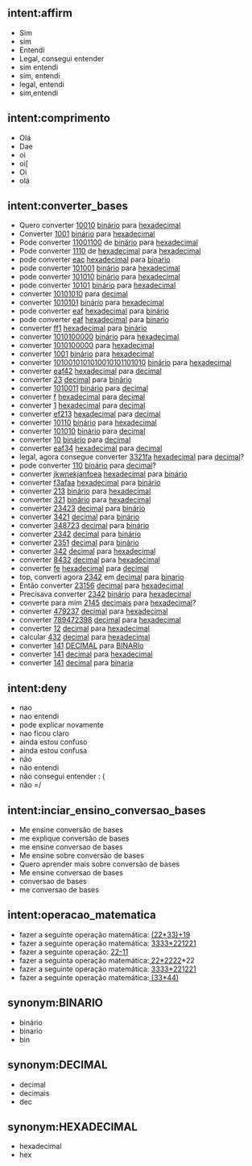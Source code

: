 ## intent:affirm
- Sim
- sim
- Entendi
- Legal, consegui entender
- sim entendi
- sim, entendi
- legal, entendi
- sim,entendi

## intent:comprimento
- Olá
- Dae
- oi
- oi[
- Oi
- olá

## intent:converter_bases
- Quero converter [10010](valor) [binário](base_valor:BINARIO) para [hexadecimal](base_para_converter:HEXADECIMAL)
- Converter [1001](valor) [binário](base_valor:BINARIO) para [hexadecimal](base_para_converter:HEXADECIMAL)
- Pode converter [11001100](valor) de [binário](base_valor:BINARIO) para [hexadecimal](base_para_converter:HEXADECIMAL)
- Pode converter [1110](valor) de [hexadecimal](base_valor:HEXADECIMAL) para [hexadecimal](base_para_converter:HEXADECIMAL)
- pode converter [eac](valor) [hexadecimal](base_valor:HEXADECIMAL) para [binario](base_para_converter:BINARIO)
- pode converter [101001](valor) [binário](base_valor:BINARIO) para [hexadecimal](base_para_converter:HEXADECIMAL)
- pode converter [101010](valor) [binário](base_valor:BINARIO) para [hexadecimal](base_para_converter:HEXADECIMAL)
- pode converter [10101](valor) [binário](base_valor:BINARIO) para [hexadecimal](base_para_converter:HEXADECIMAL)
- converter [10101010](valor) para [decimal](base_para_converter:DECIMAL)
- converter [1010101](valor) [binário](base_valor:BINARIO) para [hexadecimal](base_para_converter:HEXADECIMAL)
- pode converter [eaf](valor) [hexadecimal](base_valor:HEXADECIMAL) para [binário](base_para_converter:BINARIO)
- pode converter [eaf](valor) [hexadecimal](base_valor:HEXADECIMAL) para [binario](base_para_converter:BINARIO)
- converter [ff1](valor) [hexadecimal](base_valor:HEXADECIMAL) para [binário](base_para_converter:BINARIO)
- converter [1010100000](valor) [binário](base_valor:BINARIO) para [hexadecimal](base_para_converter:HEXADECIMAL)
- converter [1010100000](valor) para [hexadecimal](base_para_converter:HEXADECIMAL)
- converter [1001](valor) [binário](base_valor:BINARIO) para [hexadecimal](base_para_converter:HEXADECIMAL)
- converter [1010010101010010101101010](valor) [binário](base_valor:BINARIO) para [hexadecimal](base_para_converter:HEXADECIMAL)
- converter [eaf42](valor)  [hexadecimal](base_valor:HEXADECIMAL) para [decimal](base_para_converter:DECIMAL)
- converter [23](valor) [decimal](base_valor:DECIMAL) para [binário](base_para_converter:BINARIO)
- converter [1010011](valor) [binário](base_valor:BINARIO) para [decimal](base_para_converter:DECIMAL)
- converter [f](valor) [hexadecimal](base_valor:HEXADECIMAL) para [decimal](base_para_converter:DECIMAL)
- converter [1](valor) [hexadecimal](base_valor:HEXADECIMAL) para [decimal](base_para_converter:DECIMAL)
- converter [ef213](valor) [hexadecimal](base_valor:HEXADECIMAL) para [decimal](base_para_converter:DECIMAL)
- converter [10110](valor) [binário](base_valor:BINARIO) para [hexadecimal](base_para_converter:HEXADECIMAL)
- converter [101010](valor) [binário](base_valor:BINARIO) para [decimal](base_para_converter:DECIMAL)
- converter [10](valor) [binário](base_valor:BINARIO) para [decimal](base_para_converter:DECIMAL)
- converter [eaf34](valor) [hexadecimal](base_valor:HEXADECIMAL) para [decimal](base_para_converter:DECIMAL)
- legal, agora consegue converter [3321fa](valor) [hexadecimal](base_valor:HEXADECIMAL) para [decimal](base_para_converter:DECIMAL)?
- pode converter [110](valor) [binário](base_valor:BINARIO) para [decimal](base_para_converter:DECIMAL)?
- converter [jkwnekjanfoea](valor) [hexadecimal](base_valor:HEXADECIMAL) para [binário](base_para_converter:BINARIO)
- converter [f3afaa](valor) [hexadecimal](base_valor:HEXADECIMAL) para [binário](base_para_converter:BINARIO)
- converter [213](valor) [binário](base_valor:BINARIO) para [hexadecimal](base_para_converter:HEXADECIMAL)
- converter [321](valor) [binário](base_valor:BINARIO) para [hexadecimal](base_para_converter:HEXADECIMAL)
- converter [23423](valor) [decimal](base_valor:DECIMAL) para [binário](base_para_converter:BINARIO)
- converter [3421](valor) [decimal](base_valor:DECIMAL) para [binário](base_para_converter:BINARIO)
- converter [348723](valor) [decimal](base_valor:DECIMAL) para [binário](base_para_converter:BINARIO)
- converter [2342](valor) [decimal](base_valor:DECIMAL) para [binário](base_para_converter:BINARIO)
- converter [2351](valor) [decimal](base_valor:DECIMAL) para [binário](base_para_converter:BINARIO)
- converter [342](valor) [decimal](base_valor:DECIMAL) para [hexadecimal](base_para_converter:HEXADECIMAL)
- converter [8432](valor) [decimal](base_valor:DECIMAL) para [hexadecimal](base_para_converter:HEXADECIMAL)
- converter [fe](valor) [hexadecimal](base_valor:HEXADECIMAL) para [decimal](base_para_converter:DECIMAL)
- top, converti agora [2342](valor) em [decimal](base_valor:DECIMAL) para [binario](base_para_converter:BINARIO)
- Então converter [23156](valor) [decimal](base_valor:DECIMAL) para [hexadecimal](base_para_converter:HEXADECIMAL)
- Precisava converter [2342](valor) [binário](base_valor:BINARIO) para [hexadecimal](base_para_converter:HEXADECIMAL)
- converte para mim [2145](valor) [decimais](base_valor:DECIMAL) para [hexadecimal](base_para_converter:HEXADECIMAL)?
- converter [479237](valor) [decimal](base_valor:DECIMAL) para [hexadecimal](base_para_converter:HEXADECIMAL)
- converter [789472398](valor) [decimal](base_valor:DECIMAL) para [hexadecimal](base_para_converter:HEXADECIMAL)
- converter [12](valor) [decimal](base_valor:DECIMAL) para [hexadecimal](base_para_converter:HEXADECIMAL)
- calcular [432](valor) [decimal](base_valor:DECIMAL) para [hexadecimal](base_para_converter:HEXADECIMAL)
- converter [141](valor) [DECIMAL](base_valor) para [BINARIo](base_para_converter:BINARIO)
- converter [141](valor) [decimal](base_valor:DECIMAL) para [hexadecimal](base_para_converter:HEXADECIMAL)
- converter [141](valor) [decimal](base_valor:DECIMAL) para [binaria](base_para_converter)

## intent:deny
- nao
- nao entendi
- pode explicar novamente
- nao ficou claro
- ainda estou confuso
- ainda estou confusa
- não
- não entendi
- não consegui entender : (
- não =/

## intent:inciar_ensino_conversao_bases
- Me ensine conversão de bases
- me explique conversão de bases
- me ensine conversao de bases
- Me ensine sobre conversão de bases
- Quero aprender mais sobre conversão de bases
- Me ensine conversao de bases
- conversao de bases
- me conversao de bases

## intent:operacao_matematica
- fazer a seguinte operação matemática: [(22*33)+19](calculo)
- fazer a seguinte operação matemática: [33](valor)[33*221](calculo)[221](valor)
- fazer a seguinte operação: [22-11](calculo)
- fazer a seguinta operação matemática:[ 22*22](valor)[22](valor)*22
- fazer a seguinte operação matemática: [33](valor)[33*221](valor)[221](valor)
- fazer a seguinte operação matemática:[ (33*44)](valor)

## synonym:BINARIO
- binário
- binario
- bin

## synonym:DECIMAL
- decimal
- decimais
- dec

## synonym:HEXADECIMAL
- hexadecimal
- hex
